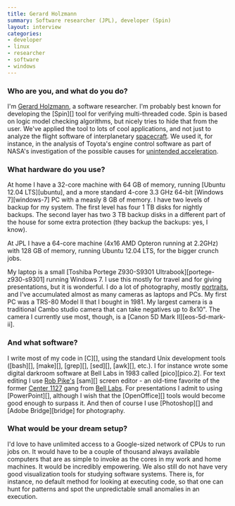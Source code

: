 ```yaml
---
title: Gerard Holzmann
summary: Software researcher (JPL), developer (Spin)
layout: interview
categories:
- developer
- linux
- researcher
- software
- windows
---
```


### Who are you, and what do you do?

I'm [Gerard Holzmann](http://spinroot.com/gerard/ "Gerard's website."), a software researcher. I'm probably best known for developing the [Spin][] tool for verifying multi-threaded code. Spin is based on logic model checking algorithms, but nicely tries to hide that from the user. We've applied the tool to lots of cool applications, and not just to analyze the flight software of interplanetary [spacecraft](http://lars-lab.jpl.nasa.gov "NASA's Jet Propulsion Laboratory."). We used it, for instance, in the analysis of Toyota's engine control software as part of NASA's investigation of the possible causes for [unintended acceleration](http://spinroot.com/spin/success.html "Success stories about Spin.").

### What hardware do you use?

At home I have a 32-core machine with 64 GB of memory, running [Ubuntu 12.04 LTS][ubuntu], and a more standard 4-core 3.3 GHz 64-bit [Windows 7][windows-7] PC with a measly 8 GB of memory. I have two levels of backup for my system. The first level has four 1 TB disks for nightly backups. The second layer has two 3 TB backup disks in a different part of the house for some extra protection (they backup the backups: yes, I know).

At JPL I have a 64-core machine (4x16 AMD Opteron running at 2.2GHz) with 128 GB of memory, running Ubuntu 12.04 LTS, for the bigger crunch jobs.

My laptop is a small [Toshiba Portege Z930-S9301 Ultrabook][portege-z930-s9301] running Windows 7. I use this mostly for travel and for giving presentations, but it is wonderful. I do a lot of photography, mostly [portraits](http://spinroot.com/gerard/portraits/ "Gerard's portraits."), and I've accumulated almost as many cameras as laptops and PCs. My first PC was a TRS-80 Model II that I bought in 1981. My largest camera is a traditional Cambo studio camera that can take negatives up to 8x10". The camera I currently use most, though, is a [Canon 5D Mark II][eos-5d-mark-ii].

### And what software?

I write most of my code in [C][], using the standard Unix development tools ([bash][], [make][], [grep][], [sed][], [awk][], etc.). I for instance wrote some digital darkroom software at Bell Labs in 1983 called [pico][pico.2]. For text editing I use [Rob Pike's](http://rob.pike.usesthis.com/ "Rob's interview.") [sam][] screen editor - an old-time favorite of the former [Center 1127](http://spinroot.com/gerard/img/5th_floor.gif "A map of the Center 1127 at Bell Labs.") gang from [Bell Labs](http://spinroot.com/gerard/1127_alumni.html "The alumni of Center 1127."). For presentations I admit to using [PowerPoint][], although I wish that the [OpenOffice][] tools would become good enough to surpass it. And then of course I use [Photoshop][] and [Adobe Bridge][bridge] for photography.

### What would be your dream setup?

I'd love to have unlimited access to a Google-sized network of CPUs to run jobs on. It would have to be a couple of thousand always available computers that are as simple to invoke as the cores in my work and home machines. It would be incredibly empowering. We also still do not have very good visualization tools for studying software systems. There is, for instance, no default method for looking at executing code, so that one can hunt for patterns and spot the unpredictable small anomalies in an execution.